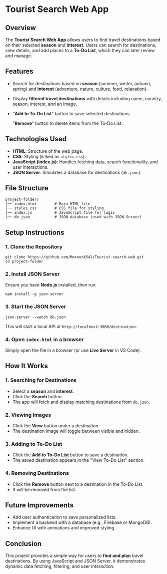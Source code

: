 # Tourist Search Web App

## Overview

The **Tourist Search Web App** allows users to find travel destinations based on their selected **season** and **interest**. Users can search for destinations, view details, and add places to a **To-Do List**, which they can later review and manage.

## Features

- Search for destinations based on **season** (summer, winter, autumn, spring) and **interest** (adventure, nature, culture, food, relaxation).

- Display **filtered travel destinations** with details including name, country, season, interest, and an image.

- "**Add to To-Do List**" button to save selected destinations.

  "**Remove**" button to delete items from the To-Do List.

## Technologies Used

- **HTML**: Structure of the web page.
- **CSS**: Styling (linked as `styles.css`).
- **JavaScript (index.js)**: Handles fetching data, search functionality, and user interactions.
- **JSON Server**: Simulates a database for destinations (`db.json`).

## File Structure

```
project-folder/
│── index.html        # Main HTML file
│── styles.css        # CSS file for styling
│── index.js          # JavaScript file for logic
│── db.json           # JSON database (used with JSON Server)
```

## Setup Instructions

### 1. Clone the Repository

```
git clone https://github.com/Moreenk541/Tourist-search-web.git
cd project-folder
```

### 2. Install JSON Server

Ensure you have **Node.js** installed, then run:

```
npm install -g json-server
```

### 3. Start the JSON Server

```
json-server --watch db.json 
```

This will start a local API at `http://localhost:3000/destination`.

### 4. Open `index.html` in a browser

Simply open the file in a browser (or use **Live Server** in VS Code).

## How It Works

### 1. Searching for Destinations

- Select a **season** and **interest**.
- Click the **Search** button.
- The app will fetch and display matching destinations from `db.json`.

### 2. Viewing Images

- Click the **View** button under a destination.
- The destination image will toggle between visible and hidden.

### 3. Adding to To-Do List

- Click the **Add to To-Do List** button to save a destination.
- The saved destination appears in the "View To-Do List" section.



### 4. Removing Destinations

- Click the **Remove** button next to a destination in the To-Do List.
- It will be removed from the list.



## Future Improvements

- Add user authentication to save personalized lists.
- Implement a backend with a database (e.g., Firebase or MongoDB).
- Enhance UI with animations and improved styling.

## Conclusion

This project provides a simple way for users to **find and plan** travel destinations. By using JavaScript and JSON Server, it demonstrates dynamic data fetching, filtering, and user interaction.

